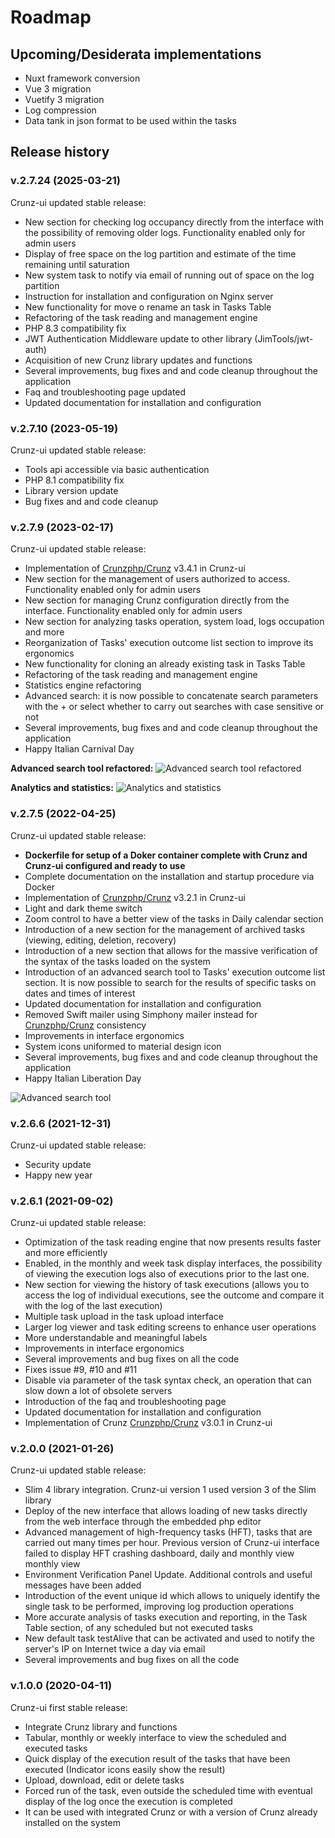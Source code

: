 # Roadmap

## Upcoming/Desiderata implementations

* Nuxt framework conversion
* Vue 3 migration
* Vuetify 3 migration
* Log compression
* Data tank in json format to be used within the tasks

## Release history

### v.2.7.24 (2025-03-21)

Crunz-ui updated stable release:
* New section for checking log occupancy directly from the interface with the possibility of removing older logs. Functionality enabled only for admin users
* Display of free space on the log partition and estimate of the time remaining until saturation
* New system task to notify via email of running out of space on the log partition
* Instruction for installation and configuration on Nginx server
* New functionality for move o rename an task in Tasks Table
* Refactoring of the task reading and management engine
* PHP 8.3 compatibility fix
* JWT Authentication Middleware update to other library (JimTools/jwt-auth)
* Acquisition of new Crunz library updates and functions
* Several improvements, bug fixes and and code cleanup throughout the application
* Faq and troubleshooting page updated
* Updated documentation for installation and configuration


### v.2.7.10 (2023-05-19)

Crunz-ui updated stable release:
* Tools api accessible via basic authentication
* PHP 8.1 compatibility fix
* Library version update
* Bug fixes and and code cleanup


### v.2.7.9 (2023-02-17)

Crunz-ui updated stable release:
* Implementation of [Crunzphp/Crunz](https://github.com/crunzphp/crunz) v3.4.1 in Crunz-ui
* New section for the management of users authorized to access. Functionality enabled only for admin users
* New section for managing Crunz configuration directly from the interface. Functionality enabled only for admin users
* New section for analyzing tasks operation, system load, logs occupation and more
* Reorganization of Tasks' execution outcome list section to improve its ergonomics
* New functionality for cloning an already existing task in Tasks Table
* Refactoring of the task reading and management engine
* Statistics engine refactoring
* Advanced search: it is now possible to concatenate search parameters with the + or select whether to carry out searches with case sensitive or not
* Several improvements, bug fixes and and code cleanup throughout the application
* Happy Italian Carnival Day

**Advanced search tool refactored:**
![Advanced search tool refactored](https://user-images.githubusercontent.com/9921890/219686300-5126d524-eab4-4a5f-b4a1-ff3b37effa0d.png)

**Analytics and statistics:**
![Analytics and statistics](https://user-images.githubusercontent.com/9921890/219686347-d9aa244f-6a3d-420a-bdf7-8f47dd54a7c1.png)


### v.2.7.5 (2022-04-25)

Crunz-ui updated stable release:
* **Dockerfile for setup of a Doker container complete with Crunz and Crunz-ui configured and ready to use**
* Complete documentation on the installation and startup procedure via Docker
* Implementation of [Crunzphp/Crunz](https://github.com/crunzphp/crunz) v3.2.1 in Crunz-ui
* Light and dark theme switch
* Zoom control to have a better view of the tasks in  Daily calendar section
* Introduction of a new section for the management of archived tasks (viewing, editing, deletion, recovery)
* Introduction of a new section that allows for the massive verification of the syntax of the tasks loaded on the system
* Introduction of an advanced search tool to Tasks' execution outcome list section. It is now possible to search for the results of specific tasks on dates and times of interest
* Updated documentation for installation and configuration
* Removed Swift mailer using Simphony mailer instead for [Crunzphp/Crunz](https://github.com/crunzphp/crunz) consistency
* Improvements in interface ergonomics
* System icons uniformed to material design icon
* Several improvements, bug fixes and and code cleanup throughout the application
* Happy Italian Liberation Day
<!-- * Demo environment for testing the application -->

![Advanced search tool](https://user-images.githubusercontent.com/9921890/154231756-d85229e6-5de5-44c6-893f-fdc8c6ecefe7.png)


### v.2.6.6 (2021-12-31)

Crunz-ui updated stable release:
* Security update
* Happy new year

### v.2.6.1 (2021-09-02)

Crunz-ui updated stable release:
* Optimization of the task reading engine that now presents results faster and more efficiently
* Enabled, in the monthly and week task display interfaces, the possibility of viewing the execution logs also of executions prior to the last one.
* New section for viewing the history of task executions (allows you to access the log of individual executions, see the outcome and compare it with the log of the last execution)
* Multiple task upload in the task upload interface
* Larger log viewer and task editing screens to enhance user operations
* More understandable and meaningful labels
* Improvements in interface ergonomics
* Several improvements and bug fixes on all the code
* Fixes issue #9, #10 and #11
* Disable via parameter of the task syntax check, an operation that can slow down a lot of obsolete servers
* Introduction of the faq and troubleshooting page
* Updated documentation for installation and configuration
* Implementation of Crunz [Crunzphp/Crunz](https://github.com/crunzphp/crunz) v3.0.1 in Crunz-ui

### v.2.0.0 (2021-01-26)

Crunz-ui updated stable release:
* Slim 4 library integration. Crunz-ui version 1 used version 3 of the Slim library
* Deploy of the new interface that allows loading of new tasks directly from the web interface through the embedded php editor
* Advanced management of high-frequency tasks (HFT), tasks that are carried out many times per hour. Previous version of Crunz-ui interface failed to display HFT crashing dashboard, daily and monthly view monthly view
* Environment Verification Panel Update. Additional controls and useful messages have been added
* Introduction of the event unique id which allows to uniquely identify the single task to be performed, improving log production operations
* More accurate analysis of tasks execution and reporting, in the Task Table section, of any scheduled but not executed tasks
* New default task testAlive that can be activated and used to notify the server's IP on Internet twice a day via email
* Several improvements and bug fixes on all the code

### v.1.0.0 (2020-04-11)

Crunz-ui first stable release:
* Integrate Crunz library and functions
* Tabular, monthly or weekly interface to view the scheduled and executed tasks
* Quick display of the execution result of the tasks that have been executed (Indicator icons easily show the result)
* Upload, download, edit or delete tasks
* Forced run of the task, even outside the scheduled time with eventual display of the log once the execution is completed
* It can be used with integrated Crunz or with a version of Crunz already installed on the system
